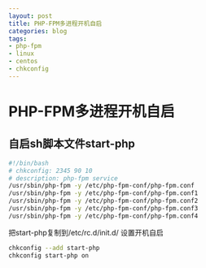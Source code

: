 ```yaml
---
layout: post
title: PHP-FPM多进程开机自启
categories: blog
tags:
- php-fpm
- linux
- centos
- chkconfig
---
```

# PHP-FPM多进程开机自启

## 自启sh脚本文件start-php
<!--more-->
``` bash
#!/bin/bash
# chkconfig: 2345 90 10
# description: php-fpm service
/usr/sbin/php-fpm -y /etc/php-fpm-conf/php-fpm.conf
/usr/sbin/php-fpm -y /etc/php-fpm-conf/php-fpm.conf1
/usr/sbin/php-fpm -y /etc/php-fpm-conf/php-fpm.conf2
/usr/sbin/php-fpm -y /etc/php-fpm-conf/php-fpm.conf3
/usr/sbin/php-fpm -y /etc/php-fpm-conf/php-fpm.conf4
```
把start-php复制到/etc/rc.d/init.d/
设置开机自启
```bash
chkconfig --add start-php
chkconfig start-php on
```
